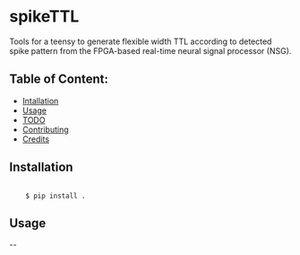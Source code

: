 # spikeTTL

Tools for a teensy to generate flexible width TTL according to detected spike pattern from the FPGA-based real-time neural signal processor (NSG). 

## Table of Content:

- [Intallation](#installation)
- [Usage](#usage)
- [TODO](#todo)
- [Contributing](#contributing)
- [Credits](#credits)

## Installation


```batch

    $ pip install .
```


## Usage

--
